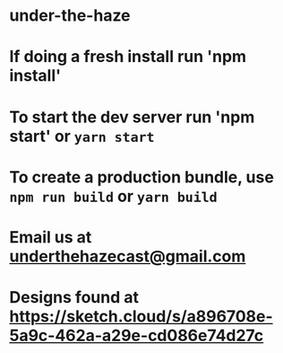 # under-the-haze
#
# If doing a fresh install run 'npm install'
# To start the dev server run 'npm start' or `yarn start`
# To create a production bundle, use `npm run build` or `yarn build`
#
# Email us at underthehazecast@gmail.com
# Designs found at https://sketch.cloud/s/a896708e-5a9c-462a-a29e-cd086e74d27c


